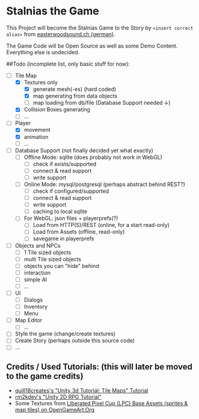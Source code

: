Stalnias the Game
=================

This Project will become the Stalnias Game to the Story by `<insert correct alias>` from [easterwoodsound.ch (german)](http://easterwoodsound.ch/de/schreiben).

The Game Code will be Open Source as well as some Demo Content. Everything else is undecided.

##Todo (incomplete list, only basic stuff for now):
- [ ] Tile Map
	- [x] Textures only
		- [x] generate mesh(-es) (hard coded)
		- [x] map generating from data objects
		- [ ] map loading from db/file (Database Support needed ↓)
	- [x] Collision Boxes generating
	- [ ] …
- [ ] Player
	- [x] movement
	- [x] animation
	- [ ] …
- [ ] Database Support (not finally decided yet what exactly)
	- [ ] Offline Mode: sqlite (does probably not work in WebGL)
		- [ ] check if exists/supported
		- [ ] connect & read support
		- [ ] write support
	- [ ] Online Mode: mysql/postgresql (perhaps abstract behind REST?)
		- [ ] check if configured/supported
		- [ ] connect & read support
		- [ ] write support
		- [ ] caching to local sqlite
	- [ ] For WebGL: json files + playerprefs(?)
		- [ ] Load from HTTP(S)/REST (online, for a start read-only)
		- [ ] Load from Assets (offline, read-only)
		- [ ] savegame in playerprefs
- [ ] Objects and NPCs
	- [ ] 1 Tile sized objects
	- [ ] multi Tile sized objects
	- [ ] objects you can "hide" behind
	- [ ] interaction
	- [ ] simple AI
	- [ ] …
- [ ] UI
	- [ ] Dialogs
	- [ ] Inventory
	- [ ] Menu
- [ ] Map Editor
	- [ ] …
- [ ] Style the game (change/create textures)
- [ ] Create Story (perhaps outside this source code)
- [ ] …

## Credits / Used Tutorials: (this will later be moved to the game credits)
- [quill18creates's "Unity 3d Tutorial: Tile Maps" Tutorial](https://youtu.be/bpB4BApnKhM?list=PLbghT7MmckI4qGA0Wm_TZS8LVrqS47I9R)
- [rm2kdev's "Unity 2D RPG Tutorial"](https://youtu.be/XZDjkQ8wEd0?list=PL_4rJ_acBNMH3SExL3yIOzaqj5IP5CJLC)
- Some Textures from [Liberated Pixel Cup (LPC) Base Assets (sprites & map tiles) on OpenGameArt.Org](http://opengameart.org/content/liberated-pixel-cup-lpc-base-assets-sprites-map-tiles)
